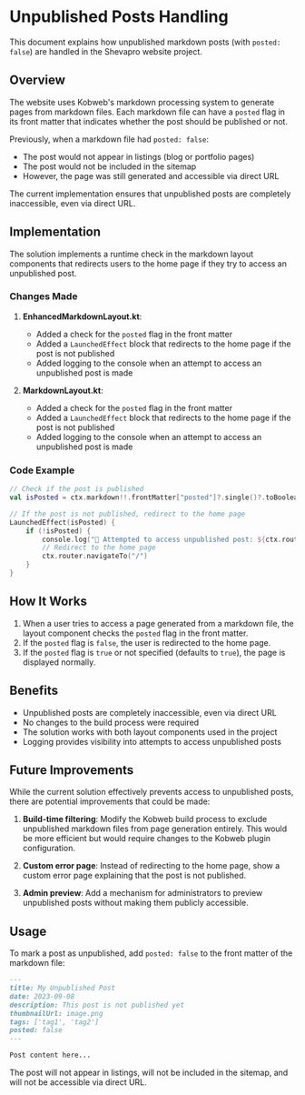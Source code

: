 # Unpublished Posts Handling

This document explains how unpublished markdown posts (with `posted: false`) are handled in the Shevapro website project.

## Overview

The website uses Kobweb's markdown processing system to generate pages from markdown files. Each markdown file can have a `posted` flag in its front matter that indicates whether the post should be published or not.

Previously, when a markdown file had `posted: false`:
- The post would not appear in listings (blog or portfolio pages)
- The post would not be included in the sitemap
- However, the page was still generated and accessible via direct URL

The current implementation ensures that unpublished posts are completely inaccessible, even via direct URL.

## Implementation

The solution implements a runtime check in the markdown layout components that redirects users to the home page if they try to access an unpublished post.

### Changes Made

1. **EnhancedMarkdownLayout.kt**:
   - Added a check for the `posted` flag in the front matter
   - Added a `LaunchedEffect` block that redirects to the home page if the post is not published
   - Added logging to the console when an attempt to access an unpublished post is made

2. **MarkdownLayout.kt**:
   - Added a check for the `posted` flag in the front matter
   - Added a `LaunchedEffect` block that redirects to the home page if the post is not published
   - Added logging to the console when an attempt to access an unpublished post is made

### Code Example

```kotlin
// Check if the post is published
val isPosted = ctx.markdown!!.frontMatter["posted"]?.single()?.toBoolean() ?: true

// If the post is not published, redirect to the home page
LaunchedEffect(isPosted) {
    if (!isPosted) {
        console.log("🚫 Attempted to access unpublished post: ${ctx.route.path}")
        // Redirect to the home page
        ctx.router.navigateTo("/")
    }
}
```

## How It Works

1. When a user tries to access a page generated from a markdown file, the layout component checks the `posted` flag in the front matter.
2. If the `posted` flag is `false`, the user is redirected to the home page.
3. If the `posted` flag is `true` or not specified (defaults to `true`), the page is displayed normally.

## Benefits

- Unpublished posts are completely inaccessible, even via direct URL
- No changes to the build process were required
- The solution works with both layout components used in the project
- Logging provides visibility into attempts to access unpublished posts

## Future Improvements

While the current solution effectively prevents access to unpublished posts, there are potential improvements that could be made:

1. **Build-time filtering**: Modify the Kobweb build process to exclude unpublished markdown files from page generation entirely. This would be more efficient but would require changes to the Kobweb plugin configuration.

2. **Custom error page**: Instead of redirecting to the home page, show a custom error page explaining that the post is not published.

3. **Admin preview**: Add a mechanism for administrators to preview unpublished posts without making them publicly accessible.

## Usage

To mark a post as unpublished, add `posted: false` to the front matter of the markdown file:

```markdown
---
title: My Unpublished Post
date: 2023-09-08
description: This post is not published yet
thumbnailUrl: image.png
tags: ['tag1', 'tag2']
posted: false
---

Post content here...
```

The post will not appear in listings, will not be included in the sitemap, and will not be accessible via direct URL.